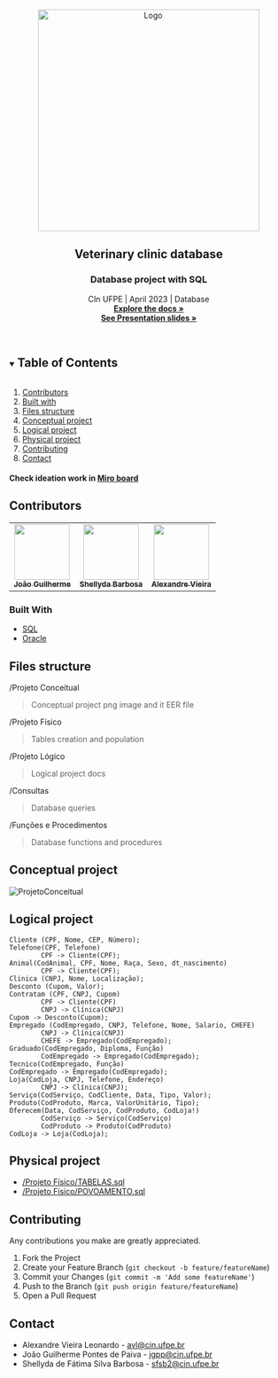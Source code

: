 <!-- PROJECT LOGO -->
<br />
<p align="center">
  <a href="https://user-images.githubusercontent.com/38386145/232138446-2244e21c-854c-4c8a-b073-7f3f7b4f476b.png">
    <img src="https://www.binarionet.com.br/wp-content/uploads/2021/08/banco-de-dados.png" alt="Logo" height='400'>
  </a>
  <h2 align="center">Veterinary clinic database</h2> 
  <h3 align="center">Database project with SQL</h3>

  <p align="center">
    CIn UFPE | April 2023 | Database
    <br />
    <a href="https://github.com/jguilhermepaiva/ClinicaVet-BD"><strong>Explore the docs »</strong></a>
    <br />
    <a target="_blank" href="https://www.canva.com/design/DAFghF8Jq1c/b5MhlJVJHdBZfIgMC41chA/edit?utm_content=DAFghF8Jq1c&utm_campaign=designshare&utm_medium=link2&utm_source=sharebutton"><strong>See Presentation slides »</strong></a>
    <br />
    <br />
  </p>
</p>

<!-- TABLE OF CONTENTS -->
<details open="open">
  <summary><h2 style="display: inline-block">Table of Contents</h2></summary>
  <ol>
        <li><a href="#contributors">Contributors</a></li>
        <li><a href="#built-with">Built with</a></li>
        <li><a href="#files-structure">Files structure</a></li>
        <li><a href="#conceptual-project">Conceptual project</a></li>
        <li><a href="#logical-project">Logical project</a></li>
        <li><a href="#physical-project">Physical project</a></li>
        <li><a href="#contributing">Contributing</a></li>
        <li><a href="#contact">Contact</a></li>
  </ol>
</details>

#### Check ideation work in [Miro board](https://miro.com/app/board/uXjVP5xBx_M=/)

## Contributors

<table>
  <tr>
 <td align="center"><a href="https://github.com/jguilhermepaiva"><img src="https://avatars.githubusercontent.com/u/38386145?v=4" width="100px;" alt=""/><br /><sub><b>João Guilherme</b></sub></a><br/></td>
 
<td align="center"><a href="https://github.com/Shellyda"><img src="https://avatars.githubusercontent.com/u/69990297?v=4" width="100px;" alt=""/><br /><sub><b>Shellyda Barbosa</b></sub></a><br/></td>
    
<td align="center"><a href="https://github.com/alexandrevieiraleonardo"><img src="https://avatars.githubusercontent.com/u/29523630?v=4" width="100px;" alt=""/><br /><sub><b>Alexandre Vieira</b></sub></a><br/></td>
 </tr>
 </table>

### Built With

- [ SQL ](https://pt.wikipedia.org/wiki/SQL)
- [Oracle](https://livesql.oracle.com/)

## Files structure

/Projeto Conceitual

> Conceptual project png image and it EER file

/Projeto Físico

> Tables creation and population

/Projeto Lógico

> Logical project docs

/Consultas

> Database queries

/Funções e Procedimentos

> Database functions and procedures

## Conceptual project

![ProjetoConceitual](https://user-images.githubusercontent.com/38386145/232138446-2244e21c-854c-4c8a-b073-7f3f7b4f476b.png)

## Logical project

```
Cliente (CPF, Nome, CEP, Número);
Telefone(CPF, Telefone)
        CPF -> Cliente(CPF);
Animal(CodAnimal, CPF, Nome, Raça, Sexo, dt_nascimento)
        CPF -> Cliente(CPF);
Clinica (CNPJ, Nome, Localização);
Desconto (Cupom, Valor);
Contratam (CPF, CNPJ, Cupom)
        CPF -> Cliente(CPF)
        CNPJ -> Clínica(CNPJ)
Cupom -> Desconto(Cupom);
Empregado (CodEmpregado, CNPJ, Telefone, Nome, Salario, CHEFE)
        CNPJ -> Clínica(CNPJ)
        CHEFE -> Empregado(CodEmpregado);
Graduado(CodEmpregado, Diploma, Função)
        CodEmpregado -> Empregado(CodEmpregado);
Tecnico(CodEmpregado, Função)
CodEmpregado -> Empregado(CodEmpregado);
Loja(CodLoja, CNPJ, Telefone, Endereço)
        CNPJ -> Clínica(CNPJ);
Serviço(CodServiço, CodCliente, Data, Tipo, Valor);
Produto(CodProduto, Marca, ValorUnitário, Tipo);
Oferecem(Data, CodServiço, CodProduto, CodLoja!)
        CodServiço -> Serviço(CodServiço)
        CodProduto -> Produto(CodProduto)
CodLoja -> Loja(CodLoja);
```

## Physical project

- [/Projeto Físico/TABELAS.sql](https://github.com/jguilhermepaiva/ClinicaVet-BD/blob/main/Projeto%20F%C3%ADsico/TABELAS.sql)
- [/Projeto Físico/POVOAMENTO.sql](https://github.com/jguilhermepaiva/ClinicaVet-BD/blob/main/Projeto%20F%C3%ADsico/POVOAMENTO.sql)

## Contributing

Any contributions you make are greatly appreciated.

1. Fork the Project
2. Create your Feature Branch (`git checkout -b feature/featureName`)
3. Commit your Changes (`git commit -m 'Add some featureName'`)
4. Push to the Branch (`git push origin feature/featureName`)
5. Open a Pull Request

## Contact

- Alexandre Vieira Leonardo - avl@cin.ufpe.br
- João Guilherme Pontes de Paiva - jgpp@cin.ufpe.br 
- Shellyda de Fátima Silva Barbosa - sfsb2@cin.ufpe.br

<!-- MARKDOWN LINKS & IMAGES -->
<!-- https://www.markdownguide.org/basic-syntax/#reference-style-links -->

[contributors-shield]: https://img.shields.io/github/contributors/github_username/repo.svg?style=for-the-badge
[contributors-url]: https://github.com/github_username/repo/graphs/contributors
[forks-shield]: https://img.shields.io/github/forks/github_username/repo.svg?style=for-the-badge
[forks-url]: https://github.com/github_username/repo/network/members
[stars-shield]: https://img.shields.io/github/stars/github_username/repo.svg?style=for-the-badge
[stars-url]: https://github.com/github_username/repo/stargazers
[issues-shield]: https://img.shields.io/github/issues/github_username/repo.svg?style=for-the-badge
[issues-url]: https://github.com/github_username/repo/issues
[license-shield]: https://img.shields.io/github/license/github_username/repo.svg?style=for-the-badge
[license-url]: https://github.com/github_username/repo/blob/master/LICENSE.txt
[linkedin-shield]: https://img.shields.io/badge/-LinkedIn-black.svg?style=for-the-badge&logo=linkedin&colorB=555
[linkedin-url]: https://linkedin.com/in/github_username
